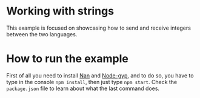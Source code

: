 # Working with strings

This example is focused on showcasing how to send and receive integers between the two languages.

# How to run the example

First of all you need to install [Nan](https://github.com/nodejs/nan) and [Node-gyp](https://github.com/nodejs/node-gyp), and to do so, you have to type in the console `npm install`, then just type `npm start`. Check the `package.json` file to learn about what the last command does.